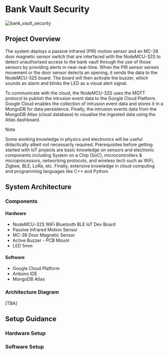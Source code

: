 # Bank Vault Security

![bank_vault_security](https://github.com/user-attachments/assets/dd7d8b47-196b-4420-a8e0-b1c59b37a4cb)

## Project Overview

The system deploys a passive infrared (PIR) motion sensor and an MC-38 door magnetic sensor switch that are interfaced with the NodeMCU-32S to detect unauthorised access to the bank vault through the use of those sensors by providing alerts in near-real-time. When the PIR sensor senses movement or the door sensor detects an opening, it sends the data to the NodeMCU-32S board. The board will then activate the buzzer, which sounds an alarm and blinks the LED as a visual alert signal.

To communicate with the cloud, the NodeMCU-32S uses the MQTT protocol to publish the intrusion event data to the Google Cloud Platform. Google Cloud enables the collection of intrusion event data and stores it in a MongoDB for data persistence. Finally, the intrusion events data from the MongoDB Atlas (cloud database) to visualise the ingested data using the Atlas dashboard.

> [!NOTE]
> Some working knowledge in physics and electronics will be useful didactically albeit not necessarily required.
> Prerequisites before getting started with IoT projects are basic knowledge on sensors and electronic components
> including System on a Chip (SoC), microcontrollers & microprocessors, networking protocols, and wireless tech such as
> WiFi, Zigbee, BLE, LoRa, etc. Finally, extensive knowledge in cloud computing and programming languages like C++ and Python.


## System Architecture

### Components

#### Hardware

- NodeMCU-32S WiFi Bluetooth BLE IoT Dev Board
- Passive Infrared Motion Sensor
- MC-38 Door Magnetic Sensor
- Active Buzzer - PCB Mount
- LED 5mm

#### Software

- Google Cloud Platform
- Arduino IDE
- MongoDB Atlas

### Architecture Diagram

[TBA]

## Setup Guidance

### Hardware Setup

### Software Setup



